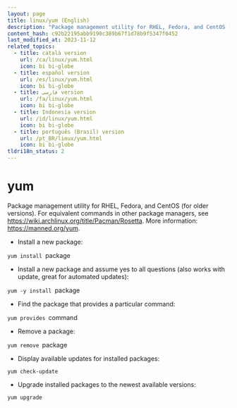 ```yaml
---
layout: page
title: linux/yum (English)
description: "Package management utility for RHEL, Fedora, and CentOS (for older versions)."
content_hash: c92b22195abb9190c389b67f1d78b9f5347f0452
last_modified_at: 2023-11-12
related_topics:
  - title: català version
    url: /ca/linux/yum.html
    icon: bi bi-globe
  - title: español version
    url: /es/linux/yum.html
    icon: bi bi-globe
  - title: فارسی version
    url: /fa/linux/yum.html
    icon: bi bi-globe
  - title: Indonesia version
    url: /id/linux/yum.html
    icon: bi bi-globe
  - title: português (Brasil) version
    url: /pt_BR/linux/yum.html
    icon: bi bi-globe
tldri18n_status: 2
---
```

# yum

Package management utility for RHEL, Fedora, and CentOS (for older versions).
For equivalent commands in other package managers, see <https://wiki.archlinux.org/title/Pacman/Rosetta>.
More information: <https://manned.org/yum>.

- Install a new package:

`yum install `<span class="tldr-var badge badge-pill bg-dark-lm bg-white-dm text-white-lm text-dark-dm font-weight-bold">package</span>

- Install a new package and assume yes to all questions (also works with update, great for automated updates):

`yum -y install `<span class="tldr-var badge badge-pill bg-dark-lm bg-white-dm text-white-lm text-dark-dm font-weight-bold">package</span>

- Find the package that provides a particular command:

`yum provides `<span class="tldr-var badge badge-pill bg-dark-lm bg-white-dm text-white-lm text-dark-dm font-weight-bold">command</span>

- Remove a package:

`yum remove `<span class="tldr-var badge badge-pill bg-dark-lm bg-white-dm text-white-lm text-dark-dm font-weight-bold">package</span>

- Display available updates for installed packages:

`yum check-update`

- Upgrade installed packages to the newest available versions:

`yum upgrade`

